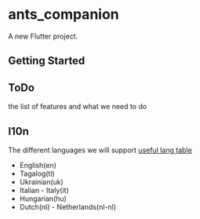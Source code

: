 # ants_companion

A new Flutter project.

## Getting Started

## ToDo

the list of features and what we need to do

## l10n

The different languages we will support
[useful lang table](https://www.science.co.il/language/Locale-codes.php)

- English(en)
- Tagalog(tl)
- Ukrainian(uk)
- Italian - Italy(it)
- Hungarian(hu)
- Dutch(nl) - Netherlands(nl-nl)
